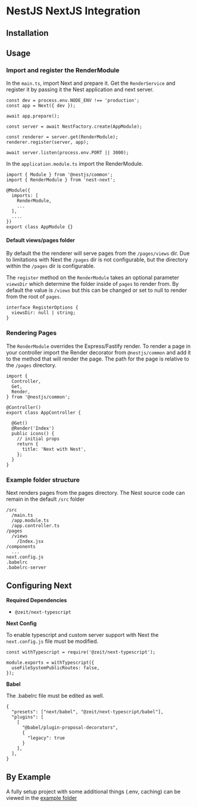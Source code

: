 # NestJS NextJS Integration

## Installation

## Usage

### Import and register the RenderModule

In the `main.ts`, import Next and prepare it. Get the `RenderService` and register it by passing it the
Nest application and next server.

    const dev = process.env.NODE_ENV !== 'production';
    const app = Next({ dev });

    await app.prepare();

    const server = await NestFactory.create(AppModule);

    const renderer = server.get(RenderModule);
    renderer.register(server, app);

    await server.listen(process.env.PORT || 3000);

In the `application.module.ts` import the RenderModule.

    import { Module } from '@nestjs/common';
    import { RenderModule } from 'nest-next';

    @Module({
      imports: [
        RenderModule,
        ...
      ],
      ....
    })
    export class AppModule {}

#### Default views/pages folder

By default the the renderer will serve pages from the `/pages/views` dir. Due to limitations with
Next the `/pages` dir is not configurable, but the directory within the `/pages` dir is configurable.

The `register` method on the `RenderModule` takes an optional parameter `viewsDir` which determine the
folder inside of `pages` to render from. By default the value is `/views` but this can be changed or
set to null to render from the root of `pages`.

    interface RegisterOptions {
      viewsDir: null | string;
    }

### Rendering Pages

The `RenderModule` overrides the Express/Fastify render. To render a page in your controller import
the Render decorator from `@nestjs/common` and add it to the method that will render the page. The
path for the page is relative to the `/pages` directory.

    import {
      Controller,
      Get,
      Render,
    } from '@nestjs/common';

    @Controller()
    export class AppController {

      @Get()
      @Render('Index')
      public icons() {
        // initial props
        return {
          title: 'Next with Nest',
        };
      }
    }

### Example folder structure

Next renders pages from the pages directory. The Nest source code can remain in the default `/src` folder

    /src
      /main.ts
      /app.module.ts
      /app.controller.ts
    /pages
      /views
        /Index.jsx
    /components
      ...
    next.config.js
    .babelrc
    .babelrc-server

## Configuring Next

**Required Dependencies**

- `@zeit/next-typescript`

**Next Config**

To enable typescript and custom server support with Next the `next.config.js` file must be modified.

    const withTypescript = require('@zeit/next-typescript');

    module.exports = withTypescript({
      useFileSystemPublicRoutes: false,
    });

**Babel**

The .babelrc file must be edited as well.

    {
      "presets": ["next/babel", "@zeit/next-typescript/babel"],
      "plugins": [
        [
          "@babel/plugin-proposal-decorators",
          {
            "legacy": true
          }
        ],
      ],
    }

## By Example

A fully setup project with some additional things (.env, caching) can be viewed in
the [example folder](/example)
